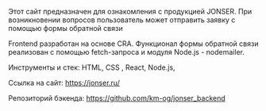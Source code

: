 Этот сайт предназначен для ознакомления с продукцией JONSER. При возникновении вопросов пользователь может отправить заявку с помощью формы обратной связи

Frontend разработан на основе CRA.
Функционал формы обратной связи реализован с помощью fetch-запроса и модуля Node.js - nodemailer.

Инструменты и стек:
HTML, CSS , React, Node.js,

Ссылка на сайт:
https://jonser.ru/

Репозиторий бэкенда:
https://github.com/km-og/jonser_backend
